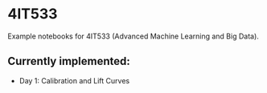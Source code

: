 # 4IT533

Example notebooks for 4IT533 (Advanced Machine Learning and Big Data).

## Currently implemented:
- Day 1: Calibration and Lift Curves
